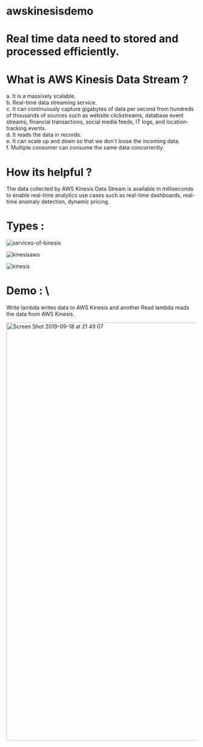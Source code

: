 # awskinesisdemo

# Real time data need to stored and processed efficiently.

# What is AWS Kinesis Data Stream ?
a. It is a massively scalable.\
b. Real-time data streaming service.\
c. It can continuously capture gigabytes of data per second from hundreds of thousands of sources such as website clickstreams, database event streams, financial transactions, social media feeds, IT logs, and location-tracking events.\
d. It reads the data in records.\
e. It can scale up and down so that we don't loose the incoming data.\
f. Multiple consumer can consume the same data concurrently.

# How its helpful ?
The data collected by AWS Kinesis Data Stream is available in milliseconds to enable real-time analytics use cases such as real-time dashboards, real-time anomaly detection, dynamic pricing.

# Types :

![services-of-kinesis](https://user-images.githubusercontent.com/30971809/65175591-68637500-da53-11e9-9c88-c305bef7a721.png)

![kinesisaws](https://user-images.githubusercontent.com/30971809/65072983-3938ff00-d992-11e9-9077-4caa6667a2a4.png)

![kinesis](https://user-images.githubusercontent.com/30971809/65073092-6ab1ca80-d992-11e9-871e-26eb962f4b70.png)

# Demo : \
Write lambda writes data to AWS Kinesis and another Read lambda reads the data from AWS Kinesis.

<img width="1105" alt="Screen Shot 2019-09-18 at 21 49 07" src="https://user-images.githubusercontent.com/30971809/65180912-36a3db80-da5e-11e9-8d2f-16bc83992e13.png">



